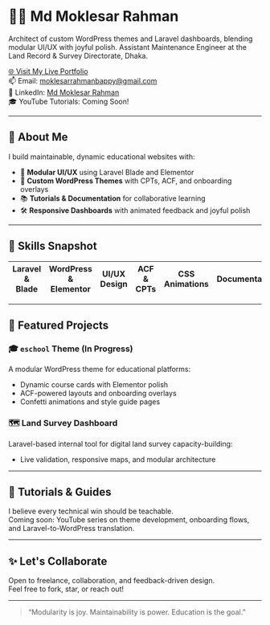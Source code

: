 # 👨‍💻 Md Moklesar Rahman

Architect of custom WordPress themes and Laravel dashboards, blending modular UI/UX with joyful polish. Assistant Maintenance Engineer at the Land Record & Survey Directorate, Dhaka.

[🌐 Visit My Live Portfolio](https://md-moklesar-rahman-bappy.github.io/Md-Moklesar-Rahman/)  
📫 Email: moklesarrahmanbappy@gmail.com  
🔗 LinkedIn: [Md Moklesar Rahman](https://www.linkedin.com/in/mdmoklesarrahman/)  
🎓 YouTube Tutorials: Coming Soon!

---

## 🚀 About Me

I build maintainable, dynamic educational websites with:

- 🎨 **Modular UI/UX** using Laravel Blade and Elementor
- 🧩 **Custom WordPress Themes** with CPTs, ACF, and onboarding overlays
- 📚 **Tutorials & Documentation** for collaborative learning
- 🛠️ **Responsive Dashboards** with animated feedback and joyful polish

---

## 🧠 Skills Snapshot

| Laravel & Blade | WordPress & Elementor | UI/UX Design | ACF & CPTs | CSS Animations | Documentation |
|-----------------|-----------------------|--------------|------------|----------------|----------------|

---

## 📂 Featured Projects

### 🎓 `eschool` Theme (In Progress)
A modular WordPress theme for educational platforms:
- Dynamic course cards with Elementor polish
- ACF-powered layouts and onboarding overlays
- Confetti animations and style guide pages

### 🗺️ Land Survey Dashboard
Laravel-based internal tool for digital land survey capacity-building:
- Live validation, responsive maps, and modular architecture

---

## 📘 Tutorials & Guides

I believe every technical win should be teachable.  
Coming soon: YouTube series on theme development, onboarding flows, and Laravel-to-WordPress translation.

---

## ✨ Let's Collaborate

Open to freelance, collaboration, and feedback-driven design.  
Feel free to fork, star, or reach out!

---

> “Modularity is joy. Maintainability is power. Education is the goal.”
